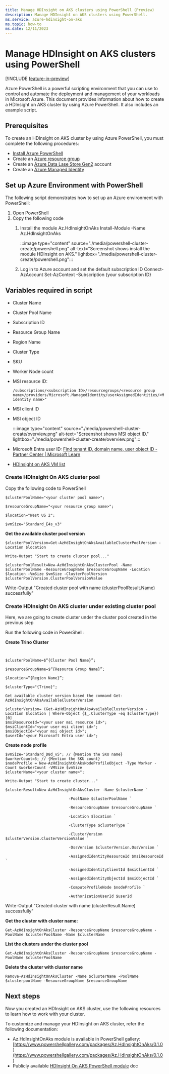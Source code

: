 ```yaml
---
title: Manage HDInsight on AKS clusters using PowerShell (Preview)
description: Manage HDInsight on AKS clusters using PowerShell.
ms.service: azure-hdinsight-on-aks
ms.topic: how-to
ms.date: 12/11/2023
---
```

# Manage HDInsight on AKS clusters using PowerShell

[!INCLUDE [feature-in-preview](includes/feature-in-preview.md)]

Azure PowerShell is a powerful scripting environment that you can use to control and automate the deployment and management of your workloads in Microsoft Azure. This document provides information about how to create a HDInsight on AKS cluster by using Azure PowerShell. It also includes an example script. 

 
## Prerequisites

To create an HDInsight on AKS cluster by using Azure PowerShell, you must complete the following procedures: 
- [Install Azure PowerShell](/powershell/azure/install-azure-powershell)  
- Create an [Azure resource group](/azure/azure-resource-manager/management/manage-resource-groups-portal#create-resource-groups)
- Create an [Azure Data Lase Store Gen2](/azure/storage/blobs/create-data-lake-storage-account) account 
- Create an [Azure Managed Identity](/entra/identity/managed-identities-azure-resources/qs-configure-portal-windows-vm)

 
 ## Set up Azure Environment with PowerShell 
 
The following script demonstrates how to set up an Azure environment with PowerShell: 

1. Open PowerShell 
1. Copy the following code 
	1. Install the module Az.HdInsightOnAks 
	   Install-Module -Name Az.HdInsightOnAks
    
          :::image type="content" source="./media/powershell-cluster-create/powershell.png" alt-text="Screenshot shows install the module HDInsight on AKS." lightbox="./media/powershell-cluster-create/powershell.png":::
	1. Log in to Azure account and set the default subscription ID 
		Connect-AzAccount 
		Set-AzContext -Subscription {your subscription ID} 

 
## Variables required in script 

- Cluster Name 
- Cluster Pool Name 
- Subscription ID 
- Resource Group Name 
- Region Name 
- Cluster Type 
- SKU 
- Worker Node count 
- MSI resource ID:
  ```
  /subscriptions/<subscription ID>/resourcegroups/<resource group name>/providers/Microsoft.ManagedIdentity/userAssignedIdentities/<Managed identity name>"
  ```
- MSI client ID
- MSI object ID
  
	:::image type="content" source="./media/powershell-cluster-create/overview.png" alt-text="Screenshot shows MSI object ID." lightbox="./media/powershell-cluster-create/overview.png":::
- Microsoft Entra user ID: [Find tenant ID, domain name, user object ID - Partner Center | Microsoft Learn](/partner-center/find-ids-and-domain-names) 
- [HDInsight on AKS VM list](/azure/hdinsight-aks/virtual-machine-recommendation-capacity-planning)
 
### Create HDInsight On AKS cluster pool

Copy the following code to PowerShell
```
$clusterPoolName="<your cluster pool name>"; 

$resourceGroupName="<your resource group name>"; 

$location="West US 2"; 

$vmSize="Standard_E4s_v3" 
```
**Get the available cluster pool version**
```
$clusterPoolVersion=Get-AzHdInsightOnAksAvailableClusterPoolVersion -Location $location 

Write-Output "Start to create cluster pool..." 

$clusterPoolResult=New-AzHdInsightOnAksClusterPool -Name $clusterPoolName -ResourceGroupName $resourceGroupName -Location $location -VmSize $vmSize -ClusterPoolVersion $clusterPoolVersion.ClusterPoolVersionValue 
```

Write-Output "Created cluster pool with name $($clusterPoolResult.Name) successfully" 

### Create HDInsight On AKS cluster under existing cluster pool

Here, we are going to create cluster under the cluster pool created in the previous step 
 
Run the following code in PowerShell: 

**Create Trino Cluster**
```


$clusterPoolName=$“{Cluster Pool Name}”;  

$resourceGroupName=$“{Resource Group Name}”;

$location=“{Region Name}”; 

$clusterType="{Trino}"; 

Get available cluster version based the command Get-AzHdInsightOnAksAvailableClusterVersion

$clusterVersion= (Get-AzHdInsightOnAksAvailableClusterVersion -Location $location | Where-Object {$_.ClusterType -eq $clusterType})[0] 
$msiResourceId="<your user msi resource id>"; 
$msiClientId="<your user msi client id>"; 
$msiObjectId="<your msi object id>"; 
$userId="<your Microsoft Entra user id>"; 
```
**Create node profile**
```
$vmSize="Standard_D8d_v5"; // {Mention the SKU name} 
$workerCount=5; // {Mention the SKU count} 
$nodeProfile = New-AzHdInsightOnAksNodeProfileObject -Type Worker -Count $workerCount -VMSize $vmSize 
$clusterName="<your cluster name>"; 

Write-Output "Start to create cluster..." 

$clusterResult=New-AzHdInsightOnAksCluster -Name $clusterName ` 

                            -PoolName $clusterPoolName ` 

                            -ResourceGroupName $resourceGroupName ` 

                            -Location $location ` 

                            -ClusterType $clusterType ` 

                            -ClusterVersion $clusterVersion.ClusterVersionValue ` 

                            -OssVersion $clusterVersion.OssVersion ` 

                            -AssignedIdentityResourceId $msiResourceId ` 

                            -AssignedIdentityClientId $msiClientId ` 

                            -AssignedIdentityObjectId $msiObjectId ` 

                            -ComputeProfileNode $nodeProfile ` 

                            -AuthorizationUserId $userId 

 ```
Write-Output "Created cluster with name $($clusterResult.Name) successfully" 

**Get the cluster with cluster name:**

```
Get-AzHdInsightOnAksCluster -ResourceGroupName $resourceGroupName -PoolName $clusterPoolName -Name $clusterName 
```
 
**List the clusters under the cluster pool**

``` 
Get-AzHdInsightOnAksCluster -ResourceGroupName $resourceGroupName -PoolName $clusterPoolName 
 ```

**Delete the cluster with cluster name**

```
Remove-AzHdInsightOnAksCluster -Name $clusterName -PoolName $clusterpoolName -ResourceGroupName $resourceGroupName 
```
  
## Next steps

Now you created an HDInsight on AKS cluster, use the following resources to learn how to work with your cluster.

To customize and manage your HDInsight on AKS cluster, refer the following documentation: 
- Az.HdInsightOnAks module is available in PowerShell gallery: [https://www.powershellgallery.com/packages/Az.HdInsightOnAks/0.1.0](https://www.powershellgallery.com/packages/Az.HdInsightOnAks/0.1.0 )
- Publicly available [HDInsight On AKS PowerShell module](/powershell/module/az.hdinsightonaks/#hdinsightonaks) doc

 

 
